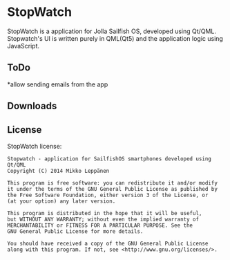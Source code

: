 StopWatch
========

StopWatch is a application for Jolla Sailfish OS, developed using Qt/QML.
Stopwatch's UI is written purely in QML(Qt5) and the application logic using JavaScript.

ToDo
----
*allow sending emails from the app  


Downloads
---------

License
-------

StopWatch license:

    Stopwatch - application for SailfishOS smartphones developed using Qt/QML
    Copyright (C) 2014 Mikko Leppänen

    This program is free software: you can redistribute it and/or modify
    it under the terms of the GNU General Public License as published by
    the Free Software Foundation, either version 3 of the License, or
    (at your option) any later version.

    This program is distributed in the hope that it will be useful,
    but WITHOUT ANY WARRANTY; without even the implied warranty of
    MERCHANTABILITY or FITNESS FOR A PARTICULAR PURPOSE. See the
    GNU General Public License for more details.

    You should have received a copy of the GNU General Public License
    along with this program. If not, see <http://www.gnu.org/licenses/>.

